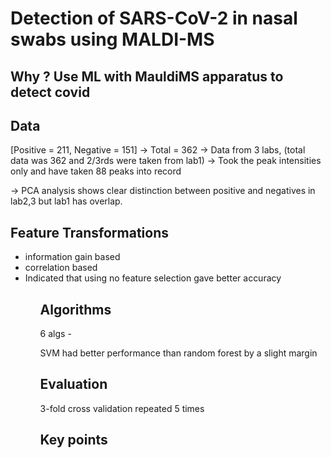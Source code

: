 # Detection of SARS-CoV-2 in nasal swabs using MALDI-MS


## Why ? Use ML with MauldiMS apparatus to detect covid

## Data
[Positive = 211, Negative = 151] -> Total = 362
-> Data from 3 labs, (total data was 362 and 2/3rds were taken from lab1)
-> Took the peak intensities only and have taken 88 peaks into record

-> PCA analysis shows clear distinction between positive and negatives in lab2,3 but lab1 has overlap. 



## Feature Transformations
<ul>
<li>information gain based</li>
<li>correlation based</li>
<li>Indicated that using no feature selection gave better accuracy</li>
<ul>



## Algorithms
6 algs -

SVM had better performance than random forest by a slight margin


## Evaluation
3-fold cross validation repeated 5 times



## Key points
